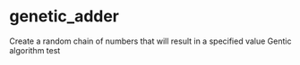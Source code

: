 # genetic_adder
Create a random chain of numbers that will result in a specified value
Gentic algorithm test
